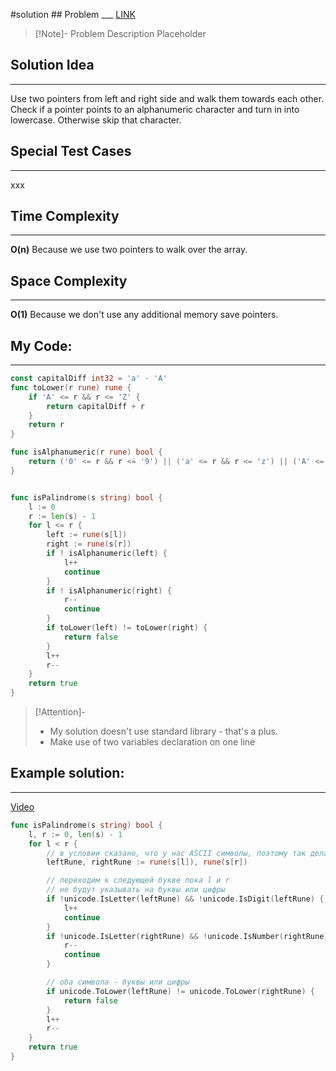 #solution ## Problem
___ [LINK](PLACEHOLDER)

>[!Note]- Problem Description
> Placeholder


## Solution Idea
___
Use two pointers from left and right side and walk them towards each other. Check if a pointer points to an alphanumeric character and turn in into lowercase. Otherwise skip that character. 

## Special Test Cases
___
xxx

## Time Complexity
___
**O(n)** 
Because we use two pointers to walk over the array.

## Space Complexity
___
**O(1)**
Because we don't use any additional memory save pointers.


## My Code:
___
```go
const capitalDiff int32 = 'a' - 'A'
func toLower(r rune) rune {
    if 'A' <= r && r <= 'Z' {
        return capitalDiff + r
    }
    return r
}

func isAlphanumeric(r rune) bool {
    return ('0' <= r && r <= '9') || ('a' <= r && r <= 'z') || ('A' <= r && r <= 'Z')
}


func isPalindrome(s string) bool {
    l := 0
    r := len(s) - 1
    for l <= r {
        left := rune(s[l])
        right := rune(s[r])
        if ! isAlphanumeric(left) {
            l++
            continue
        }
        if ! isAlphanumeric(right) {
            r--
            continue
        }
        if toLower(left) != toLower(right) {
            return false
        }
        l++
        r--
    }
    return true
}
```

> [!Attention]-
> - My solution doesn't use standard library - that's a plus.
> - Make use of two variables declaration on one line


## Example solution:
___
[Video](https://kinescope.io/s9YYQkqxwKioSSPPXDNWrw)

```go
func isPalindrome(s string) bool {
    l, r := 0, len(s) - 1
    for l < r {
        // в условии сказано, что у нас ASCII символы, поэтому так делать можно
        leftRune, rightRune := rune(s[l]), rune(s[r])

        // переходим к следующей букве пока l и r
        // не будут указывать на буквы или цифры
        if !unicode.IsLetter(leftRune) && !unicode.IsDigit(leftRune) {
            l++
            continue
        }
        if !unicode.IsLetter(rightRune) && !unicode.IsNumber(rightRune) {
            r--
            continue
        }

        // оба символа - буквы или цифры
        if unicode.ToLower(leftRune) != unicode.ToLower(rightRune) {
            return false
        }
        l++
        r--
    }
    return true
}
```